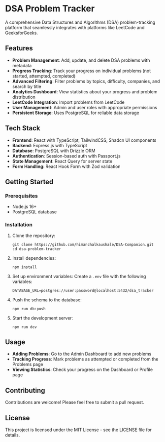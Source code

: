 # DSA Problem Tracker

A comprehensive Data Structures and Algorithms (DSA) problem-tracking platform that seamlessly integrates with platforms like LeetCode and GeeksforGeeks.

## Features

- **Problem Management**: Add, update, and delete DSA problems with metadata
- **Progress Tracking**: Track your progress on individual problems (not started, attempted, completed)
- **Advanced Filtering**: Filter problems by topics, difficulty, companies, and search by title
- **Analytics Dashboard**: View statistics about your progress and problem distribution
- **LeetCode Integration**: Import problems from LeetCode
- **User Management**: Admin and user roles with appropriate permissions
- **Persistent Storage**: Uses PostgreSQL for reliable data storage

## Tech Stack

- **Frontend**: React with TypeScript, TailwindCSS, Shadcn UI components
- **Backend**: Express.js with TypeScript
- **Database**: PostgreSQL with Drizzle ORM
- **Authentication**: Session-based auth with Passport.js
- **State Management**: React Query for server state
- **Form Handling**: React Hook Form with Zod validation

## Getting Started

### Prerequisites

- Node.js 16+
- PostgreSQL database

### Installation

1. Clone the repository:
   ```
   git clone https://github.com/himanchalkaushale/DSA-Companion.git
   cd dsa-problem-tracker
   ```

2. Install dependencies:
   ```
   npm install
   ```

3. Set up environment variables:
   Create a `.env` file with the following variables:
   ```
   DATABASE_URL=postgres://user:password@localhost:5432/dsa_tracker
   ```

4. Push the schema to the database:
   ```
   npm run db:push
   ```

5. Start the development server:
   ```
   npm run dev
   ```

## Usage

- **Adding Problems**: Go to the Admin Dashboard to add new problems
- **Tracking Progress**: Mark problems as attempted or completed from the Problems page
- **Viewing Statistics**: Check your progress on the Dashboard or Profile page

## Contributing

Contributions are welcome! Please feel free to submit a pull request.

## License

This project is licensed under the MIT License - see the LICENSE file for details.
